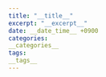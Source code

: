 ```yaml
---
title: "__title__"
excerpt: "__excerpt__"
date: __date_time__ +0900
categories:
__categories__
tags:
__tags__
---
```

